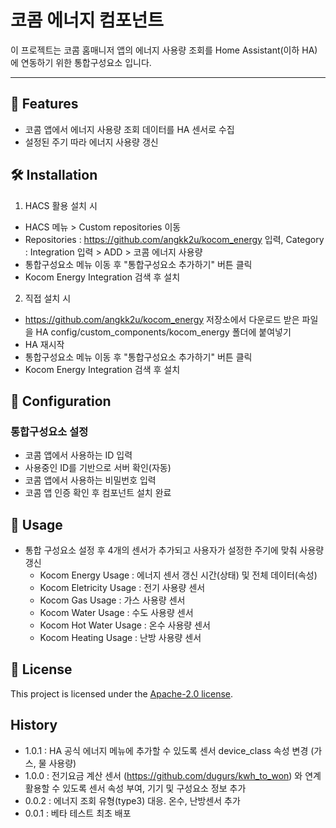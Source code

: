 # 코콤 에너지 컴포넌트

이 프로젝트는 코콤 홈매니저 앱의 에너지 사용량 조회를 Home Assistant(이하 HA)에 연동하기 위한 통합구성요소 입니다.

---

## 🚀 Features

- 코콤 앱에서 에너지 사용량 조회 데이터를 HA 센서로 수집
- 설정된 주기 따라 에너지 사용량 갱신

## 🛠 Installation

1. HACS 활용 설치 시
- HACS 메뉴 > Custom repositories 이동
- Repositories : https://github.com/angkk2u/kocom_energy 입력, Category : Integration 입력 > ADD > 코콤 에너지 사용량 
- 통합구성요소 메뉴 이동 후 "통합구성요소 추가하기" 버튼 클릭
- Kocom Energy Integration 검색 후 설치

2. 직접 설치 시
- https://github.com/angkk2u/kocom_energy 저장소에서 다운로드 받은 파일을 HA config/custom_components/kocom_energy 폴더에 붙여넣기
- HA 재시작
- 통합구성요소 메뉴 이동 후 "통합구성요소 추가하기" 버튼 클릭
- Kocom Energy Integration 검색 후 설치

## 🔧 Configuration

### 통합구성요소 설정
- 코콤 앱에서 사용하는 ID 입력
- 사용중인 ID를 기반으로 서버 확인(자동)
- 코콤 앱에서 사용하는 비밀번호 입력
- 코콤 앱 인증 확인 후 컴포넌트 설치 완료


## 📝 Usage

- 통합 구성요소 설정 후 4개의 센서가 추가되고 사용자가 설정한 주기에 맞춰 사용량 갱신
  - Kocom Energy Usage : 에너지 센서 갱신 시간(상태) 및 전체 데이터(속성)
  - Kocom Eletricity Usage : 전기 사용량 센서
  - Kocom Gas Usage : 가스 사용량 센서
  - Kocom Water Usage : 수도 사용량 센서
  - Kocom Hot Water Usage : 온수 사용량 센서
  - Kocom Heating Usage : 난방 사용량 센서

## 📜 License

This project is licensed under the [Apache-2.0 license](LICENSE).

## History

- 1.0.1 : HA 공식 에너지 메뉴에 추가할 수 있도록 센서 device_class 속성 변경 (가스, 물 사용량)
- 1.0.0 : 전기요금 계산 센서 (https://github.com/dugurs/kwh_to_won) 와 연계 활용할 수 있도록 센서 속성 부여, 기기 및 구성요소 정보 추가
- 0.0.2 : 에너지 조회 유형(type3) 대응. 온수, 난방센서 추가
- 0.0.1 : 베타 테스트 최초 배포

